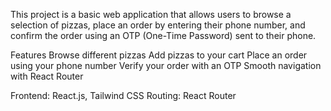 This project is a basic web application that allows users to browse a selection of pizzas, place an order by entering their phone number, and confirm the order using an OTP (One-Time Password) sent to their phone.

Features
Browse different pizzas
Add pizzas to your cart
Place an order using your phone number
Verify your order with an OTP
Smooth navigation with React Router




Frontend: React.js, Tailwind CSS
Routing: React Router
